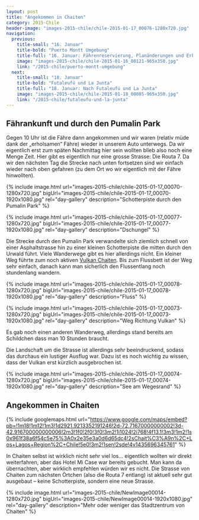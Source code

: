 ```yaml
---
layout: post
title: "Angekommen in Chaiten"
category: 2015-Chile
header-image: "images-2015-chile/chile-2015-01-17_00076-1280x720.jpg"
navigation:
  previous:
    title-small: "16. Januar"
    title-bold: "Puerto Montt Umgebung"
    title-full: "16. Januar: Fährenreservierung, Planänderungen und Erkundung um den See"
    image: "images-2015-chile/chile-2015-01-16_00121-965x350.jpg"
    link: "/2015-chile/puerto-montt-umgebung"
  next:
    title-small: "18. Januar"
    title-bold: "Futaleufú und La Junta"
    title-full: "18. Januar: Nach Futaleufú und La Junta"
    image: "images-2015-chile/chile-2015-01-18_00085-965x350.jpg"
    link: "/2015-chile/futaleufu-und-la-junta"
---
```


## Fährankunft und durch den Pumalin Park

Gegen 10 Uhr ist die Fähre dann angekommen und wir waren (relativ müde dank der „erholsamen“ Fähre) wieder in unserem Auto unterwegs. Da wir eigentlich erst zum späten Nachmittag hier sein wollten blieb also noch eine Menge Zeit. Hier gibt es eigentlich nur eine grosse Strasse: Die Routa 7. Da wir den nächsten Tag die Strecke nach unten fortsetzen sind wir einfach wieder nach oben gefahren (zu dem Ort wo wir eigentlich mit der Fähre hinwollten).

{% include image.html url="images-2015-chile/chile-2015-01-17_00070-1280x720.jpg" bigUrl="images-2015-chile/chile-2015-01-17_00070-1920x1080.jpg" rel="day-gallery" description="Schotterpiste durch den Pumalin Park" %}

{% include image.html url="images-2015-chile/chile-2015-01-17_00077-1280x720.jpg" bigUrl="images-2015-chile/chile-2015-01-17_00077-1920x1080.jpg" rel="day-gallery" description="Dschungel" %}

Die Strecke durch den Pumalin Park verwandelte sich ziemlich schnell von einer Asphaltstrasse hin zu einer kleinen Schotterpiste die mitten durch den Urwald führt. Viele Wanderwege gibt es hier allerdings nicht. Ein kleiner Weg führte zum noch aktiven [Vulkan Chaiten](https://de.wikipedia.org/wiki/Chait%C3%A9n_(Vulkan)). Bis zum Flussbett ist der Weg sehr einfach, danach kann man sicherlich den Flussentlang noch stundenlang wandern.  

{% include image.html url="images-2015-chile/chile-2015-01-17_00078-1280x720.jpg" bigUrl="images-2015-chile/chile-2015-01-17_00078-1920x1080.jpg" rel="day-gallery"  description="Fluss" %}

{% include image.html url="images-2015-chile/chile-2015-01-17_00073-1280x720.jpg" bigUrl="images-2015-chile/chile-2015-01-17_00073-1920x1080.jpg" rel="day-gallery"  description="Weg Richtung Vulkan" %}

Es gab noch einen anderen Wanderweg, allerdings stand bereits am Schildchen dass man 10 Stunden braucht.

Die Landschaft um die Strasse ist allerdings sehr beeindruckend, sodass das durchaus ein lustiger Ausflug war. Dazu ist es noch wichtig zu wissen, dass der Vulkan erst kürzlich ausgebrochen ist.

{% include image.html url="images-2015-chile/chile-2015-01-17_00074-1280x720.jpg" bigUrl="images-2015-chile/chile-2015-01-17_00074-1920x1080.jpg" rel="day-gallery"  description="See am Wegesrand" %}

## Angekommen in Chaiten

{% include googlemaps.html url="https://www.google.com/maps/embed?pb=!1m18!1m12!1m3!1d2921.9213352191246!2d-72.71670000000002!3d-42.916700000000006!2m3!1f0!2f0!3f0!3m2!1i1024!2i768!4f13.1!3m3!1m2!1s0x961f38a6f54c5e75%3A0x2e35e3a0d6d65dc4!2sChait%C3%A9n%2C+Los+Lagos+Region%2C+Chile!5e0!3m2!1sen!2sde!4v1435696345761" %}

In Chaiten selbst ist wirklich nicht sehr viel los… eigentlich wollten wir direkt weiterfahren, aber das Hotel Mi Case war bereits gebucht. Man kann da übernachten, aber wirklich empfehlen würden wir es nicht. Die Strasse von Chaiten zum nächsten Örtchen (also die Routa 7 entlang) ist aktuell sehr gut ausgebaut – keine Schotterpiste, sondern eine neue Strasse.

{% include image.html url="images-2015-chile/NewImage00014-1280x720.jpg" bigUrl="images-2015-chile/NewImage00014-1920x1080.jpg" rel="day-gallery" description="Mehr oder weniger das Stadtzentrum von Chaiten" %}
